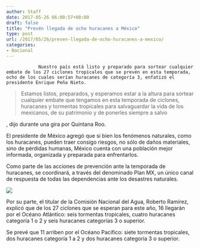 ```yaml
---
author: Staff
date: 2017-05-26 06:00:57+00:00
draft: false
title: "Prevén llegada de ocho huracanes a México"
type: post
url: /2017/05/26/preven-llegada-de-ocho-huracanes-a-mexico/
categories:
- Nacional
---
```



				Nuestro país está listo y preparado para sortear cualquier embate de los 27 ciclones tropicales que se prevén en esta temporada, ocho de los cuales serían huracanes de categoría 3, enfatizó el presidente Enrique Peña Nieto.


<blockquote>Estamos listos, preparados, y esperamos estar a la altura para sortear cualquier embate que tengamos en esta temporada de ciclones, huracanes y tormentas tropicales para salvaguardar la vida de los mexicanos, de su patrimonio y de ponerles siempre a salvo</blockquote>


, dijo durante una gira por Quintana Roo.

El presidente de México agregó que si bien los fenómenos naturales, como los huracanes, pueden traer consigo riesgos, no sólo de daños materiales, sino de pérdidas humanas, México cuenta con una población mejor informada, organizada y preparada para enfrentarlos.

Como parte de las acciones de prevención ante la temporada de huracanes, se coordinará, a través del denominado Plan MX, un único canal de respuesta de todas las dependencias ante los desastres naturales.

[![](/uploads/2017/05/huracanes-peña-300x189.jpg)
](/uploads/2017/05/huracanes-peña.jpg)

Por su parte, el titular de la Comisión Nacional del Agua, Roberto Ramírez, explicó que de los 27 ciclones que se esperan para este año, 16 llegarán por el Océano Atlántico: seis tormentas tropicales, cuatro huracanes categoría 1 o 2 y seis huracanes categorías 3 o superior.

Se prevé que 11 arriben por el Océano Pacífico: siete tormentas tropicales, dos huracanes categoría 1 a 2 y dos huracanes categoría 3 o superior.		
